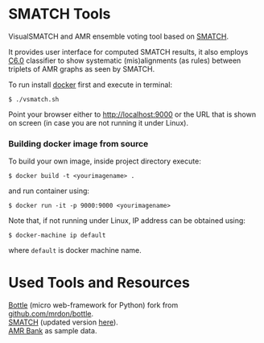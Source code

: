 # SMATCH Tools
VisualSMATCH and AMR ensemble voting tool based on [SMATCH](http://amr.isi.edu/evaluation.html).

It provides user interface for computed SMATCH results, it also employs [C6.0](http://c60.ailab.lv/) classifier to show systematic (mis)alignments (as rules) between triplets of AMR graphs as seen by SMATCH.

To run install [docker](https://www.docker.com/) first and execute in terminal:

```
$ ./vsmatch.sh
```
Point your browser either to [http://localhost:9000](http://localhost:9000) or the URL that is shown on screen (in case you are not running it under Linux).

### Building docker image from source
To build your own image, inside project directory execute:

```
$ docker build -t <yourimagename> .
```
and run container using:

```
$ docker run -it -p 9000:9000 <yourimagename>
```

Note that, if not running under Linux, IP address can be obtained using:

```
$ docker-machine ip default
```
where ```default``` is docker machine name.


# Used Tools and Resources
[Bottle](http://bottlepy.org) (micro web-framework for Python) fork from [github.com/mrdon/bottle](https://github.com/mrdon/bottle).<br/>
[SMATCH](http://amr.isi.edu/evaluation.html) (updated version [here](http://alt.qcri.org/semeval2016/task8/index.php?id=data-and-tools)). <br/>
[AMR Bank](http://amr.isi.edu/download/amr-bank-struct-v1.5.txt) as sample data.
